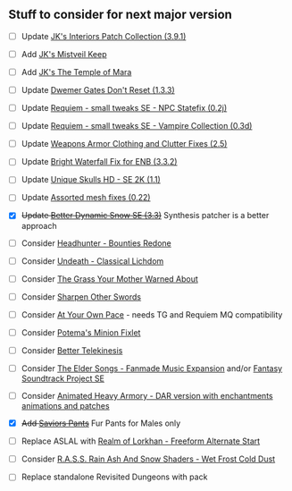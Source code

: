 ## Stuff to consider for next major version
- [ ] Update [JK's Interiors Patch Collection (3.9.1)](https://www.nexusmods.com/skyrimspecialedition/mods/35910)
- [ ] Add [JK's Mistveil Keep](https://www.nexusmods.com/skyrimspecialedition/mods/52462)
- [ ] Add [JK's The Temple of Mara](https://www.nexusmods.com/skyrimspecialedition/mods/52724)

- [ ] Update [Dwemer Gates Don't Reset (1.3.3)](https://www.nexusmods.com/skyrimspecialedition/mods/26331)
- [ ] Update [Requiem - small tweaks SE - NPC Statefix (0.2j)](https://www.nexusmods.com/skyrimspecialedition/mods/42633)
- [ ] Update [Requiem - small tweaks SE - Vampire Collection (0.3d)](https://www.nexusmods.com/skyrimspecialedition/mods/42633)
- [ ] Update [Weapons Armor Clothing and Clutter Fixes (2.5)](https://www.nexusmods.com/skyrimspecialedition/mods/18994)
- [ ] Update [Bright Waterfall Fix for ENB (3.3.2)](https://www.nexusmods.com/skyrimspecialedition/mods/37956)
- [ ] Update [Unique Skulls HD - SE 2K (1.1)](https://www.nexusmods.com/skyrimspecialedition/mods/52073)
- [ ] Update [Assorted mesh fixes (0.22)](https://www.nexusmods.com/skyrimspecialedition/mods/32117)
- [X] ~~Update [Better Dynamic Snow SE (3.3)](https://www.nexusmods.com/skyrimspecialedition/mods/9121)~~ Synthesis patcher is a better approach

- [ ] Consider [Headhunter - Bounties Redone](https://www.nexusmods.com/skyrimspecialedition/mods/51847)
- [ ] Consider [Undeath - Classical Lichdom](https://www.nexusmods.com/skyrimspecialedition/mods/40802)
- [ ] Consider [The Grass Your Mother Warned About](https://www.nexusmods.com/skyrimspecialedition/mods/53064)
- [ ] Consider [Sharpen Other Swords](https://www.nexusmods.com/skyrimspecialedition/mods/52723)
- [ ] Consider [At Your Own Pace](https://www.nexusmods.com/skyrimspecialedition/mods/52704) - needs TG and Requiem MQ compatibility
- [ ] Consider [Potema's Minion Fixlet](https://www.nexusmods.com/skyrimspecialedition/mods/51000)
- [ ] Consider [Better Telekinesis](https://www.nexusmods.com/skyrimspecialedition/mods/42906)
- [ ] Consider [The Elder Songs - Fanmade Music Expansion](https://www.nexusmods.com/skyrimspecialedition/mods/27504) and/or [Fantasy Soundtrack Project SE](https://www.nexusmods.com/skyrimspecialedition/mods/5268)
- [ ] Consider [Animated Heavy Armory - DAR version with enchantments animations and patches](https://www.nexusmods.com/skyrimspecialedition/mods/51100)
- [X] ~~Add [Saviors Pants](https://www.nexusmods.com/skyrimspecialedition/mods/14028)~~ Fur Pants for Males only
- [ ] Replace ASLAL with [Realm of Lorkhan - Freeform Alternate Start](https://www.nexusmods.com/skyrimspecialedition/mods/18223)
- [ ] Consider [R.A.S.S. Rain Ash And Snow Shaders - Wet Frost Cold Dust](https://www.nexusmods.com/skyrimspecialedition/mods/22780)
- [ ] Replace standalone Revisited Dungeons with pack

